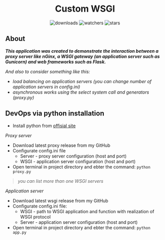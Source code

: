 <h1 align="center">Custom WSGI</h1>

<p align="center">
    <img src="https://img.shields.io/github/downloads/peymone/custom-wsgi/total?style=social&logo=github" alt="downloads">
    <img src="https://img.shields.io/github/watchers/peymone/custom-wsgi" alt="watchers">
    <img src="https://img.shields.io/github/stars/peymone/custom-wsgi" alt="stars">
</p>

<h2>About</h2>

**_This application was created to demonstrate the interaction between a proxy server like nGinx, a WSGI gateway (an application server such as Gunicorn) and web frameworks such as Flask._**

_And also to consider something like this:_

* _load balancing on application servers (you can change number of application servers in config.ini)_
* _asynchronous works using the select system call and generators (proxy.py)_

<h2>DevOps via python installation</h2>

* Install python from [offisial site](https://www.python.org/downloads/)
  
_<p>Proxy server</p>_

* Download latest proxy release from my GitHub
* Configurate config.ini file
    * Server - proxy server configuration (host and port)
    * WSGI - application server configuration (host and port)
* Open terminal in project directory and ebter the command: `python proxy.py`

> _you can list more than one WSGI servers_

_<p>Application server</p>_

* Download latest wsgi release from my GitHub
* Configurate config.ini file:
    * WSGI - path to WSGI application and function with realization of WSGI protocol
    * Server - application server configuration (host and port)
* Open terminal in project directory and ebter the command: `python app.py`

